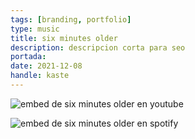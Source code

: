 ```yaml
---
tags: [branding, portfolio]
type: music
title: six minutes older
description: descripcion corta para seo
portada: 
date: 2021-12-08
handle: kaste
---
```


![embed de six minutes older en youtube](https://www.youtube.com/watch?v=MQE5_oUOXXI)

![embed de six minutes older en spotify](https://open.spotify.com/album/1AyGqixSareTWIKb4a1e2D?si=Beap9bZNSQ-QriCMSpfvhw)